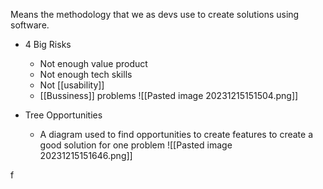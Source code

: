 
Means the methodology that we as devs use to create solutions using software.

* 4 Big Risks
	* Not enough value product
	* Not enough tech skills
	* Not [[usability]]
	* [[Bussiness]] problems
	![[Pasted image 20231215151504.png]]

* Tree Opportunities
	* A diagram used to find opportunities to create features to create a good solution for one problem
	![[Pasted image 20231215151646.png]]


f

